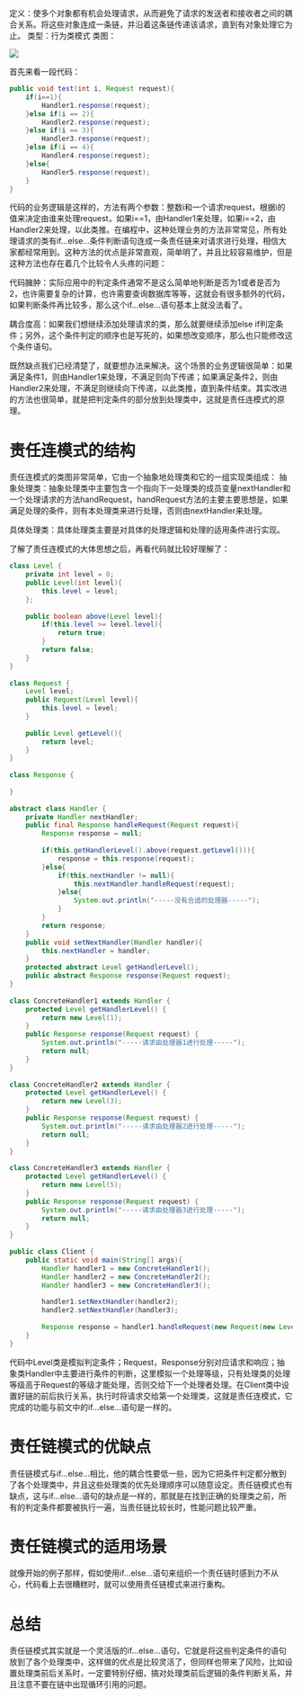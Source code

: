 定义：使多个对象都有机会处理请求，从而避免了请求的发送者和接收者之间的耦合关系。将这些对象连成一条链，并沿着这条链传递该请求，直到有对象处理它为止。
类型：行为类模式
类图：

![](http://my.csdn.net/uploads/201205/15/1337064050_7263.jpg)

首先来看一段代码：

```java
public void test(int i, Request request){  
    if(i==1){  
        Handler1.response(request);  
    }else if(i == 2){  
        Handler2.response(request);  
    }else if(i == 3){  
        Handler3.response(request);  
    }else if(i == 4){  
        Handler4.response(request);  
    }else{  
        Handler5.response(request);  
    }  
} 
```
代码的业务逻辑是这样的，方法有两个参数：整数i和一个请求request，根据i的值来决定由谁来处理request，如果i==1，由Handler1来处理，如果i==2，由Handler2来处理，以此类推。在编程中，这种处理业务的方法非常常见，所有处理请求的类有if…else…条件判断语句连成一条责任链来对请求进行处理，相信大家都经常用到。这种方法的优点是非常直观，简单明了，并且比较容易维护，但是这种方法也存在着几个比较令人头疼的问题：

代码臃肿：实际应用中的判定条件通常不是这么简单地判断是否为1或者是否为2，也许需要复杂的计算，也许需要查询数据库等等，这就会有很多额外的代码，如果判断条件再比较多，那么这个if…else…语句基本上就没法看了。

耦合度高：如果我们想继续添加处理请求的类，那么就要继续添加else if判定条件；另外，这个条件判定的顺序也是写死的，如果想改变顺序，那么也只能修改这个条件语句。

既然缺点我们已经清楚了，就要想办法来解决。这个场景的业务逻辑很简单：如果满足条件1，则由Handler1来处理，不满足则向下传递；如果满足条件2，则由Handler2来处理，不满足则继续向下传递，以此类推，直到条件结束。其实改进的方法也很简单，就是把判定条件的部分放到处理类中，这就是责任连模式的原理。

# 责任连模式的结构

责任连模式的类图非常简单，它由一个抽象地处理类和它的一组实现类组成：
抽象处理类：抽象处理类中主要包含一个指向下一处理类的成员变量nextHandler和一个处理请求的方法handRequest，handRequest方法的主要主要思想是，如果满足处理的条件，则有本处理类来进行处理，否则由nextHandler来处理。

具体处理类：具体处理类主要是对具体的处理逻辑和处理的适用条件进行实现。

了解了责任连模式的大体思想之后，再看代码就比较好理解了：

```java
class Level {  
    private int level = 0;  
    public Level(int level){  
        this.level = level;  
    };  
      
    public boolean above(Level level){  
        if(this.level >= level.level){  
            return true;  
        }  
        return false;  
    }  
}  
  
class Request {  
    Level level;  
    public Request(Level level){  
        this.level = level;  
    }  
      
    public Level getLevel(){  
        return level;  
    }  
}  
  
class Response {  
  
}  
  
abstract class Handler {  
    private Handler nextHandler;      
    public final Response handleRequest(Request request){  
        Response response = null;  
          
        if(this.getHandlerLevel().above(request.getLevel())){  
            response = this.response(request);  
        }else{  
            if(this.nextHandler != null){  
                this.nextHandler.handleRequest(request);  
            }else{  
                System.out.println("-----没有合适的处理器-----");  
            }  
        }  
        return response;  
    }  
    public void setNextHandler(Handler handler){  
        this.nextHandler = handler;  
    }  
    protected abstract Level getHandlerLevel();  
    public abstract Response response(Request request);  
}  
  
class ConcreteHandler1 extends Handler {  
    protected Level getHandlerLevel() {  
        return new Level(1);  
    }  
    public Response response(Request request) {  
        System.out.println("-----请求由处理器1进行处理-----");  
        return null;  
    }  
}  
  
class ConcreteHandler2 extends Handler {  
    protected Level getHandlerLevel() {  
        return new Level(3);  
    }  
    public Response response(Request request) {  
        System.out.println("-----请求由处理器2进行处理-----");  
        return null;  
    }  
}  
  
class ConcreteHandler3 extends Handler {  
    protected Level getHandlerLevel() {  
        return new Level(5);  
    }  
    public Response response(Request request) {  
        System.out.println("-----请求由处理器3进行处理-----");  
        return null;  
    }  
}  
  
public class Client {  
    public static void main(String[] args){  
        Handler handler1 = new ConcreteHandler1();  
        Handler handler2 = new ConcreteHandler2();  
        Handler handler3 = new ConcreteHandler3();  
  
        handler1.setNextHandler(handler2);  
        handler2.setNextHandler(handler3);  
          
        Response response = handler1.handleRequest(new Request(new Level(4)));  
    }  
}  
```
代码中Level类是模拟判定条件；Request，Response分别对应请求和响应；抽象类Handler中主要进行条件的判断，这里模拟一个处理等级，只有处理类的处理等级高于Request的等级才能处理，否则交给下一个处理者处理。在Client类中设置好链的前后执行关系，执行时将请求交给第一个处理类，这就是责任连模式，它完成的功能与前文中的if…else…语句是一样的。

# 责任链模式的优缺点

责任链模式与if…else…相比，他的耦合性要低一些，因为它把条件判定都分散到了各个处理类中，并且这些处理类的优先处理顺序可以随意设定。责任链模式也有缺点，这与if…else…语句的缺点是一样的，那就是在找到正确的处理类之前，所有的判定条件都要被执行一遍，当责任链比较长时，性能问题比较严重。

# 责任链模式的适用场景

就像开始的例子那样，假如使用if…else…语句来组织一个责任链时感到力不从心，代码看上去很糟糕时，就可以使用责任链模式来进行重构。

# 总结

责任链模式其实就是一个灵活版的if…else…语句，它就是将这些判定条件的语句放到了各个处理类中，这样做的优点是比较灵活了，但同样也带来了风险，比如设置处理类前后关系时，一定要特别仔细，搞对处理类前后逻辑的条件判断关系，并且注意不要在链中出现循环引用的问题。